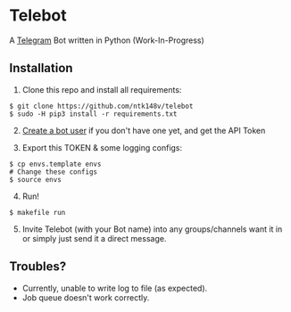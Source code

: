 # Telebot

A [Telegram](https://telegram.org/) Bot written in Python (Work-In-Progress)

## Installation

1. Clone this repo and install all requirements:

```
$ git clone https://github.com/ntk148v/telebot
$ sudo -H pip3 install -r requirements.txt
```

2. [Create a bot user](https://core.telegram.org/bots#3-how-do-i-create-a-bot) if you don't have one yet, and get the API Token

3. Export this TOKEN & some logging configs:

```
$ cp envs.template envs
# Change these configs
$ source envs
```

4. Run!

```
$ makefile run
```

5.  Invite Telebot (with your Bot name) into any groups/channels want it in or
    simply just send it a direct message.

## Troubles?

- Currently, unable to write log to file (as expected).
- Job queue doesn't work correctly.
